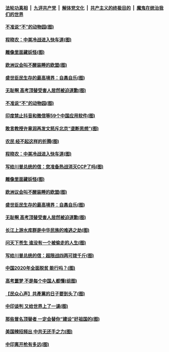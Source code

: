 ####  [法轮功真相](../../../../basic/blob/master/README.md?t=07010431) &nbsp;|&nbsp; [九评共产党](../../../../9ping.md/blob/master/README.md?t=07010431) &nbsp;|&nbsp; [解体党文化](../../../../jtdwh.md/blob/master/README.md?t=07010431)  &nbsp;|&nbsp; [共产主义的终极目的](../../../../gczydzjmd.md/blob/master/README.md?t=07010431) &nbsp;|&nbsp; [魔鬼在统治我们的世界](../../../../mgztzwmdsj.md/blob/master/README.md?t=07010431) 

#### [不准说“不”的动物园(图)](../pages/p4/938192.md?t=07010431) 

#### [程晓农：中美冷战进入快车道(图)](../pages/p4/938157.md?t=07010431) 

#### [雕像里面藏妖怪(图)](../pages/p4/937959.md?t=07010431) 

#### [欧洲议会叫不醒装睡的欧盟(图)](../pages/p4/938033.md?t=07010431) 

#### [盛世臣民生存的最高境界：自愚自乐(图)](../pages/p4/938023.md?t=07010431) 

#### [无耻啊 高考顶替受害人居然被迫道歉(图)](../pages/p4/938030.md?t=07010431) 

#### [不准说“不”的动物园(图)](../pages/p4/938192.md?t=07010431) 

#### [印度禁止抖音和微信等59个中国应用软件(图)](../pages/p4/938164.md?t=07010431) 

#### [敢言教授许章润再发文怒斥北京“垄断思想”(图)](../pages/p4/938162.md?t=07010431) 

#### [农民 经不起这样的折腾(图)](../pages/p4/938158.md?t=07010431) 

#### [程晓农：中美冷战进入快车道(图)](../pages/p4/938157.md?t=07010431) 

#### [写给川普总统的信：您准备热战消灭CCP了吗(图)](../pages/p4/938153.md?t=07010431) 

#### [雕像里面藏妖怪(图)](../pages/p4/937959.md?t=07010431) 

#### [欧洲议会叫不醒装睡的欧盟(图)](../pages/p4/938033.md?t=07010431) 

#### [盛世臣民生存的最高境界：自愚自乐(图)](../pages/p4/938023.md?t=07010431) 

#### [无耻啊 高考顶替受害人居然被迫道歉(图)](../pages/p4/938030.md?t=07010431) 

#### [长江上游水库群是中华民族的难逃之劫(图)](../pages/p4/938022.md?t=07010431) 

#### [问天下苍生 谁没有一个被偷走的人生(图)](../pages/p4/938026.md?t=07010431) 

#### [写给川普总统的信：超限战四两可拨千斤(图)](../pages/p4/938021.md?t=07010431) 

#### [中国2020年全面脱贫 能行吗？(图)](../pages/p4/937928.md?t=07010431) 

#### [高考噩梦 不是每个中国人都懂(组图)](../pages/p4/937927.md?t=07010431) 

#### [【民众心声】共產黨的日子要到头了(图)](../pages/p4/937474.md?t=07010431) 

#### [中印谈判 又给世界上了一课(图)](../pages/p4/937868.md?t=07010431) 

#### [那些冒名顶替者 一定会替你“建设”好祖国的(图)](../pages/p4/937925.md?t=07010431) 

#### [美国辣招频出 中共无还手之力(图)](../pages/p4/937916.md?t=07010431) 

#### [中印离开枪有多远(图)](../pages/p4/937913.md?t=07010431) 

